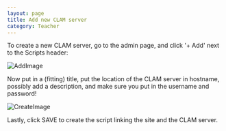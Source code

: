 ```yaml
---
layout: page
title: Add new CLAM server
category: Teacher
---
```

To create a new CLAM server, go to the admin page, and click '+ Add' next to the Scripts header:

![AddImage](/CLST-2020/wikiImage/admin_scripts_add.png)


Now put in a (fitting) title, put the location of the CLAM server in hostname, possibly add a description, and make sure you put in the username and password!

![CreateImage](/CLST-2020/wikiImage/admin_scripts_create.png)


Lastly, click SAVE to create the script linking the site and the CLAM server.
